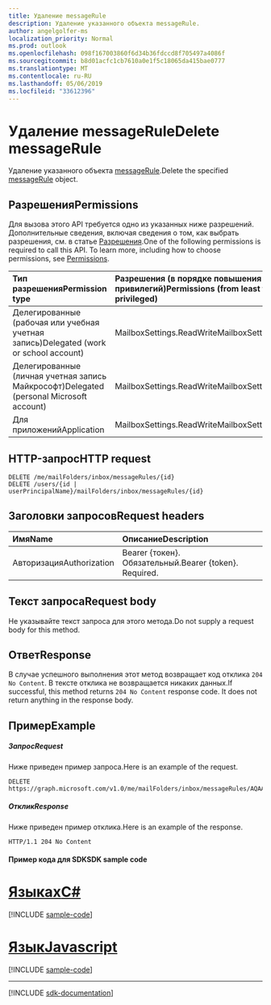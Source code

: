 ```yaml
---
title: Удаление messageRule
description: Удаление указанного объекта messageRule.
author: angelgolfer-ms
localization_priority: Normal
ms.prod: outlook
ms.openlocfilehash: 098f167003860f6d34b36fdccd8f705497a4086f
ms.sourcegitcommit: b8d01acfc1cb7610a0e1f5c18065da415bae0777
ms.translationtype: MT
ms.contentlocale: ru-RU
ms.lasthandoff: 05/06/2019
ms.locfileid: "33612396"
---
```

# <a name="delete-messagerule"></a><span data-ttu-id="fdfc2-103">Удаление messageRule</span><span class="sxs-lookup"><span data-stu-id="fdfc2-103">Delete messageRule</span></span>


<span data-ttu-id="fdfc2-104">Удаление указанного объекта [messageRule](../resources/messagerule.md).</span><span class="sxs-lookup"><span data-stu-id="fdfc2-104">Delete the specified [messageRule](../resources/messagerule.md) object.</span></span>

## <a name="permissions"></a><span data-ttu-id="fdfc2-105">Разрешения</span><span class="sxs-lookup"><span data-stu-id="fdfc2-105">Permissions</span></span>
<span data-ttu-id="fdfc2-p101">Для вызова этого API требуется одно из указанных ниже разрешений. Дополнительные сведения, включая сведения о том, как выбрать разрешения, см. в статье [Разрешения](/graph/permissions-reference).</span><span class="sxs-lookup"><span data-stu-id="fdfc2-p101">One of the following permissions is required to call this API. To learn more, including how to choose permissions, see [Permissions](/graph/permissions-reference).</span></span>

|<span data-ttu-id="fdfc2-108">Тип разрешения</span><span class="sxs-lookup"><span data-stu-id="fdfc2-108">Permission type</span></span>      | <span data-ttu-id="fdfc2-109">Разрешения (в порядке повышения привилегий)</span><span class="sxs-lookup"><span data-stu-id="fdfc2-109">Permissions (from least to most privileged)</span></span>              |
|:--------------------|:---------------------------------------------------------|
|<span data-ttu-id="fdfc2-110">Делегированные (рабочая или учебная учетная запись)</span><span class="sxs-lookup"><span data-stu-id="fdfc2-110">Delegated (work or school account)</span></span> | <span data-ttu-id="fdfc2-111">MailboxSettings.ReadWrite</span><span class="sxs-lookup"><span data-stu-id="fdfc2-111">MailboxSettings.ReadWrite</span></span>    |
|<span data-ttu-id="fdfc2-112">Делегированные (личная учетная запись Майкрософт)</span><span class="sxs-lookup"><span data-stu-id="fdfc2-112">Delegated (personal Microsoft account)</span></span> | <span data-ttu-id="fdfc2-113">MailboxSettings.ReadWrite</span><span class="sxs-lookup"><span data-stu-id="fdfc2-113">MailboxSettings.ReadWrite</span></span>    |
|<span data-ttu-id="fdfc2-114">Для приложений</span><span class="sxs-lookup"><span data-stu-id="fdfc2-114">Application</span></span> | <span data-ttu-id="fdfc2-115">MailboxSettings.ReadWrite</span><span class="sxs-lookup"><span data-stu-id="fdfc2-115">MailboxSettings.ReadWrite</span></span> |

## <a name="http-request"></a><span data-ttu-id="fdfc2-116">HTTP-запрос</span><span class="sxs-lookup"><span data-stu-id="fdfc2-116">HTTP request</span></span>
<!-- { "blockType": "ignored" } -->
```http
DELETE /me/mailFolders/inbox/messageRules/{id}
DELETE /users/{id | userPrincipalName}/mailFolders/inbox/messageRules/{id}
```
## <a name="request-headers"></a><span data-ttu-id="fdfc2-117">Заголовки запросов</span><span class="sxs-lookup"><span data-stu-id="fdfc2-117">Request headers</span></span>
| <span data-ttu-id="fdfc2-118">Имя</span><span class="sxs-lookup"><span data-stu-id="fdfc2-118">Name</span></span>       | <span data-ttu-id="fdfc2-119">Описание</span><span class="sxs-lookup"><span data-stu-id="fdfc2-119">Description</span></span>|
|:---------------|:----------|
| <span data-ttu-id="fdfc2-120">Авторизация</span><span class="sxs-lookup"><span data-stu-id="fdfc2-120">Authorization</span></span>  | <span data-ttu-id="fdfc2-p102">Bearer {токен}. Обязательный.</span><span class="sxs-lookup"><span data-stu-id="fdfc2-p102">Bearer {token}. Required.</span></span> |


## <a name="request-body"></a><span data-ttu-id="fdfc2-123">Текст запроса</span><span class="sxs-lookup"><span data-stu-id="fdfc2-123">Request body</span></span>
<span data-ttu-id="fdfc2-124">Не указывайте текст запроса для этого метода.</span><span class="sxs-lookup"><span data-stu-id="fdfc2-124">Do not supply a request body for this method.</span></span>


## <a name="response"></a><span data-ttu-id="fdfc2-125">Ответ</span><span class="sxs-lookup"><span data-stu-id="fdfc2-125">Response</span></span>
<span data-ttu-id="fdfc2-p103">В случае успешного выполнения этот метод возвращает код отклика `204 No Content`. В тексте отклика не возвращается никаких данных.</span><span class="sxs-lookup"><span data-stu-id="fdfc2-p103">If successful, this method returns `204 No Content` response code. It does not return anything in the response body.</span></span>

## <a name="example"></a><span data-ttu-id="fdfc2-128">Пример</span><span class="sxs-lookup"><span data-stu-id="fdfc2-128">Example</span></span>
##### <a name="request"></a><span data-ttu-id="fdfc2-129">Запрос</span><span class="sxs-lookup"><span data-stu-id="fdfc2-129">Request</span></span>
<span data-ttu-id="fdfc2-130">Ниже приведен пример запроса.</span><span class="sxs-lookup"><span data-stu-id="fdfc2-130">Here is an example of the request.</span></span>
<!-- {
  "blockType": "request",
  "sampleKeys": ["inbox", "AQAAAJ5dZp8="],
  "name": "delete_messagerule"
}-->
```http
DELETE https://graph.microsoft.com/v1.0/me/mailFolders/inbox/messageRules/AQAAAJ5dZp8=

```
##### <a name="response"></a><span data-ttu-id="fdfc2-131">Отклик</span><span class="sxs-lookup"><span data-stu-id="fdfc2-131">Response</span></span>
<span data-ttu-id="fdfc2-132">Ниже приведен пример отклика.</span><span class="sxs-lookup"><span data-stu-id="fdfc2-132">Here is an example of the response.</span></span> 
<!-- {
  "blockType": "response",
  "isEmpty": true
} -->
```http
HTTP/1.1 204 No Content
```
#### <a name="sdk-sample-code"></a><span data-ttu-id="fdfc2-133">Пример кода для SDK</span><span class="sxs-lookup"><span data-stu-id="fdfc2-133">SDK sample code</span></span>
# <a name="ctabcs"></a>[<span data-ttu-id="fdfc2-134">Языках</span><span class="sxs-lookup"><span data-stu-id="fdfc2-134">C#</span></span>](#tab/cs)
[!INCLUDE [sample-code](../includes/delete_messagerule-Cs-snippets.md)]

# <a name="javascripttabjavascript"></a>[<span data-ttu-id="fdfc2-135">Язык</span><span class="sxs-lookup"><span data-stu-id="fdfc2-135">Javascript</span></span>](#tab/javascript)
[!INCLUDE [sample-code](../includes/delete_messagerule-Javascript-snippets.md)]

---

[!INCLUDE [sdk-documentation](../includes/snippets_sdk_documentation_link.md)]

<!-- uuid: 8fcb5dbc-d5aa-4681-8e31-b001d5168d79
2015-10-25 14:57:30 UTC -->
<!-- {
  "type": "#page.annotation",
  "description": "Delete rule",
  "keywords": "",
  "section": "documentation",
  "tocPath": "",
  "suppressions": [
    "Error: /api-reference/v1.0/api/messagerule-delete.md:\r\n      BookmarkMissing: '[#tab/cs](C#)'. Did you mean: #c (score: 5)",
    "Error: /api-reference/v1.0/api/messagerule-delete.md:\r\n      BookmarkMissing: '[#tab/javascript](Javascript)'. Did you mean: #javascript (score: 4)"
  ]
}-->
